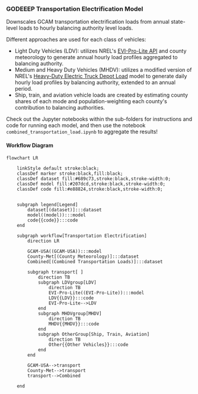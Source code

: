 ### GODEEEP Transportation Electrification Model
Downscales GCAM transportation electrification loads from annual  state-level loads to hourly balancing authority level loads.

Different approaches are used for each class of vehicles:
* Light Duty Vehicles (LDV): utilizes NREL's [EVI-Pro-Lite API](https://developer.nrel.gov/docs/transportation/evi-pro-lite-v1/) and county meteorology to generate annual hourly load profiles aggregated to balancing authority.
* Medium and Heavy Duty Vehicles (MHDV): utilizes a modified version of NREL's [Heavy-Duty Electric Truck Depot Load](https://github.com/NREL/hdev-depot-charging-2021) model to generate daily hourly load profiles by balancing authority, extended to an annual period.
* Ship, train, and aviation vehicle loads are created by estimating county shares of each mode and population-weighting each county's contribution to balancing authorities.  

Check out the Jupyter notebooks within the sub-folders for instructions and code for running each model, and then use the notebook `combined_transportation_load.ipynb` to aggregate the results!

#### Workflow Diagram
```mermaid
flowchart LR

    linkStyle default stroke:black;
    classDef marker stroke:black,fill:black;
    classDef dataset fill:#689c73,stroke:black,stroke-width:0;
    classDef model fill:#207dcd,stroke:black,stroke-width:0;
    classDef code fill:#e88824,stroke:black,stroke-width:0;


    subgraph legend[Legend]
        dataset[(dataset)]:::dataset
        model((model)):::model
        code{{code}}:::code
    end
    
    subgraph workflow[Transportation Electrification]
        direction LR
        
        GCAM-USA((GCAM-USA)):::model
        County-Met[(County Meteorology)]:::dataset
        Combined[(Combined Transportation Loads)]:::dataset
        
        subgraph transport[ ]
            direction TB
            subgraph LDVgroup[LDV]
                direction TB
                EVI-Pro-Lite((EVI-Pro-Lite)):::model
                LDV{{LDV}}:::code
                EVI-Pro-Lite-->LDV
            end
            subgraph MHDVgroup[MHDV]
                direction TB
                MHDV{{MHDV}}:::code
            end
            subgraph OtherGroup[Ship, Train, Aviation]
                direction TB
                Other{{Other Vehicles}}:::code
            end
        end
        
        GCAM-USA-->transport
        County-Met-->transport
        transport-->Combined
    
    end
```